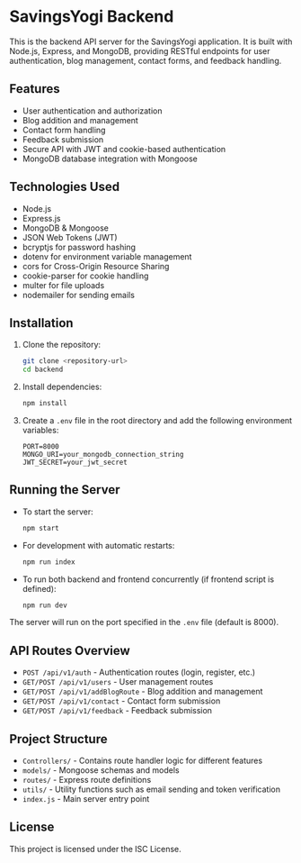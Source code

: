 # SavingsYogi Backend

This is the backend API server for the SavingsYogi application. It is built with Node.js, Express, and MongoDB, providing RESTful endpoints for user authentication, blog management, contact forms, and feedback handling.

## Features

- User authentication and authorization
- Blog addition and management
- Contact form handling
- Feedback submission
- Secure API with JWT and cookie-based authentication
- MongoDB database integration with Mongoose

## Technologies Used

- Node.js
- Express.js
- MongoDB & Mongoose
- JSON Web Tokens (JWT)
- bcryptjs for password hashing
- dotenv for environment variable management
- cors for Cross-Origin Resource Sharing
- cookie-parser for cookie handling
- multer for file uploads
- nodemailer for sending emails

## Installation

1. Clone the repository:
   ```bash
   git clone <repository-url>
   cd backend
   ```

2. Install dependencies:
   ```bash
   npm install
   ```

3. Create a `.env` file in the root directory and add the following environment variables:
   ```
   PORT=8000
   MONGO_URI=your_mongodb_connection_string
   JWT_SECRET=your_jwt_secret
   ```

## Running the Server

- To start the server:
  ```bash
  npm start
  ```

- For development with automatic restarts:
  ```bash
  npm run index
  ```

- To run both backend and frontend concurrently (if frontend script is defined):
  ```bash
  npm run dev
  ```

The server will run on the port specified in the `.env` file (default is 8000).

## API Routes Overview

- `POST /api/v1/auth` - Authentication routes (login, register, etc.)
- `GET/POST /api/v1/users` - User management routes
- `GET/POST /api/v1/addBlogRoute` - Blog addition and management
- `GET/POST /api/v1/contact` - Contact form submission
- `GET/POST /api/v1/feedback` - Feedback submission

## Project Structure

- `Controllers/` - Contains route handler logic for different features
- `models/` - Mongoose schemas and models
- `routes/` - Express route definitions
- `utils/` - Utility functions such as email sending and token verification
- `index.js` - Main server entry point

## License

This project is licensed under the ISC License.
